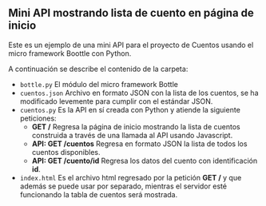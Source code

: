 ## Mini API mostrando lista de cuento en página de inicio

Este es un ejemplo de una mini API para el proyecto de Cuentos usando el
micro framework Boottle con Python.

A continuación se describe el contenido de la carpeta:

- `bottle.py` El módulo del micro framework Bottle
- `cuentos.json` Archivo en formato JSON con la lista de los cuentos, se
  ha modificado levemente para cumplir con el estándar JSON.
- `cuentos.py` Es la API en sí creada con Python y atiende la siguiente
  peticiones:
   - __GET /__ Regresa la página de inicio mostrando la lista de cuentos
     construida a través de una llamada al API usando Javascript.
   - __API: GET /cuentos__ Regresa en formato JSON la lista de todos los
     cuentos disponibles.
   - __API: GET /cuento/id__ Regresa los datos del cuento con
     identificación __id__.
- `index.html` Es el archivo html regresado por la petición __GET /__ y
  que además se puede usar por separado, mientras el servidor esté
funcionando la tabla de cuentos será mostrada.
 
